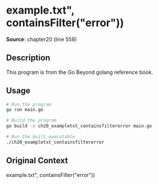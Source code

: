 # example.txt", containsFilter("error"))

**Source**: chapter20 (line 558)

## Description

This program is from the Go Beyond golang reference book.

## Usage

```bash
# Run the program
go run main.go

# Build the program
go build -o ch20_exampletxt_containsfiltererror main.go

# Run the built executable
./ch20_exampletxt_containsfiltererror
```

## Original Context

example.txt", containsFilter("error"))
